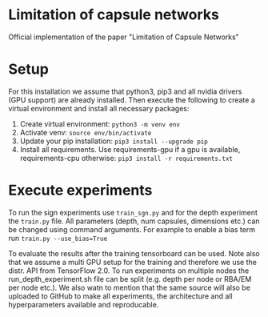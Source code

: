 # Limitation of capsule networks
Official implementation of the paper "Limitation of Capsule Networks"

# Setup
For this installation we assume that python3, pip3 and all nvidia drivers
(GPU support) are already installed. Then execute the following
to create a virtual environment and install all necessary packages:

1. Create virtual environment: ```python3 -m venv env```
2. Activate venv: ```source env/bin/activate```
3. Update your pip installation: ```pip3 install --upgrade pip```
4. Install all requirements. Use requirements-gpu if a gpu is available, requirements-cpu otherwise: ```pip3 install -r requirements.txt```


# Execute experiments
To run the sign experiments use ```train_sgn.py``` and for the depth 
experiment the ```train.py``` file. All parameters (depth, num capsules, 
dimensions etc.) can be changed using command arguments. For example to 
enable a bias term run ```train.py --use_bias=True```

To evaluate the results after the training tensorboard can be used.
Note also that we assume a multi GPU setup for the training and therefore we use the 
distr. API from TensorFlow 2.0. To run experiments on multiple nodes the run_depth_experiment.sh
file can be split (e.g. depth per node or RBA/EM per node etc.). 
We also watn to mention that the same source will also be uploaded 
to GitHub to make all experiments, the architecture and all hyperparameters available and
reproducable.